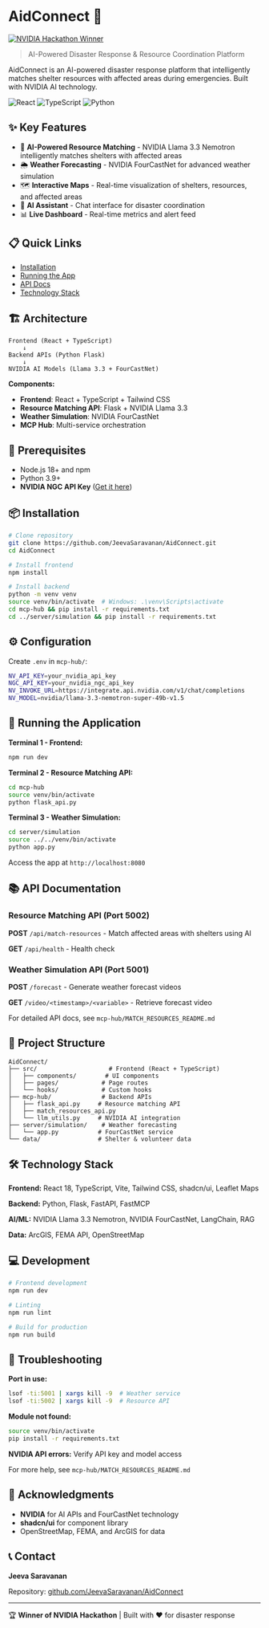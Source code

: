 # AidConnect 🚨

[![NVIDIA Hackathon Winner](https://img.shields.io/badge/🏆_NVIDIA_Hackathon-Winner-76B900?style=for-the-badge)](https://github.com/JeevaSaravanan/AidConnect)

> AI-Powered Disaster Response & Resource Coordination Platform

AidConnect is an AI-powered disaster response platform that intelligently matches shelter resources with affected areas during emergencies. Built with NVIDIA AI technology.

![React](https://img.shields.io/badge/React-18.3-blue)
![TypeScript](https://img.shields.io/badge/TypeScript-5.8-blue)
![Python](https://img.shields.io/badge/Python-3.9+-green)

## ✨ Key Features

- 🤖 **AI-Powered Resource Matching** - NVIDIA Llama 3.3 Nemotron intelligently matches shelters with affected areas
- 🌦️ **Weather Forecasting** - NVIDIA FourCastNet for advanced weather simulation
- 🗺️ **Interactive Maps** - Real-time visualization of shelters, resources, and affected areas
- 💬 **AI Assistant** - Chat interface for disaster coordination
- 📊 **Live Dashboard** - Real-time metrics and alert feed

## 📋 Quick Links

- [Installation](#installation)
- [Running the App](#running-the-application)
- [API Docs](#api-documentation)
- [Technology Stack](#technology-stack)

## 🏗️ Architecture

```
Frontend (React + TypeScript)
    ↓
Backend APIs (Python Flask)
    ↓
NVIDIA AI Models (Llama 3.3 + FourCastNet)
```

**Components:**
- **Frontend**: React + TypeScript + Tailwind CSS
- **Resource Matching API**: Flask + NVIDIA Llama 3.3
- **Weather Simulation**: NVIDIA FourCastNet
- **MCP Hub**: Multi-service orchestration

## 🔧 Prerequisites

- Node.js 18+ and npm
- Python 3.9+
- **NVIDIA NGC API Key** ([Get it here](https://org.ngc.nvidia.com/))

## 📦 Installation

```bash
# Clone repository
git clone https://github.com/JeevaSaravanan/AidConnect.git
cd AidConnect

# Install frontend
npm install

# Install backend
python -m venv venv
source venv/bin/activate  # Windows: .\venv\Scripts\activate
cd mcp-hub && pip install -r requirements.txt
cd ../server/simulation && pip install -r requirements.txt
```

## ⚙️ Configuration

Create `.env` in `mcp-hub/`:

```bash
NV_API_KEY=your_nvidia_api_key
NGC_API_KEY=your_nvidia_ngc_api_key
NV_INVOKE_URL=https://integrate.api.nvidia.com/v1/chat/completions
NV_MODEL=nvidia/llama-3.3-nemotron-super-49b-v1.5
```

## 🚀 Running the Application

**Terminal 1 - Frontend:**
```bash
npm run dev
```

**Terminal 2 - Resource Matching API:**
```bash
cd mcp-hub
source venv/bin/activate
python flask_api.py
```

**Terminal 3 - Weather Simulation:**
```bash
cd server/simulation
source ../../venv/bin/activate
python app.py
```

Access the app at `http://localhost:8080`

## 📚 API Documentation

### Resource Matching API (Port 5002)

**POST** `/api/match-resources` - Match affected areas with shelters using AI

**GET** `/api/health` - Health check

### Weather Simulation API (Port 5001)

**POST** `/forecast` - Generate weather forecast videos

**GET** `/video/<timestamp>/<variable>` - Retrieve forecast video

For detailed API docs, see `mcp-hub/MATCH_RESOURCES_README.md`

## 📁 Project Structure

```
AidConnect/
├── src/                    # Frontend (React + TypeScript)
│   ├── components/        # UI components
│   ├── pages/            # Page routes
│   └── hooks/            # Custom hooks
├── mcp-hub/              # Backend APIs
│   ├── flask_api.py     # Resource matching API
│   ├── match_resources_api.py
│   └── llm_utils.py     # NVIDIA AI integration
├── server/simulation/    # Weather forecasting
│   └── app.py           # FourCastNet service
└── data/                # Shelter & volunteer data
```

## 🛠️ Technology Stack

**Frontend:** React 18, TypeScript, Vite, Tailwind CSS, shadcn/ui, Leaflet Maps

**Backend:** Python, Flask, FastAPI, FastMCP

**AI/ML:** NVIDIA Llama 3.3 Nemotron, NVIDIA FourCastNet, LangChain, RAG

**Data:** ArcGIS, FEMA API, OpenStreetMap

## 💻 Development

```bash
# Frontend development
npm run dev

# Linting
npm run lint

# Build for production
npm run build
```

## 🐛 Troubleshooting

**Port in use:**
```bash
lsof -ti:5001 | xargs kill -9  # Weather service
lsof -ti:5002 | xargs kill -9  # Resource API
```

**Module not found:**
```bash
source venv/bin/activate
pip install -r requirements.txt
```

**NVIDIA API errors:** Verify API key and model access

For more help, see `mcp-hub/MATCH_RESOURCES_README.md`

## 🙏 Acknowledgments

- **NVIDIA** for AI APIs and FourCastNet technology
- **shadcn/ui** for component library
- OpenStreetMap, FEMA, and ArcGIS for data

## 📞 Contact

**Jeeva Saravanan**

Repository: [github.com/JeevaSaravanan/AidConnect](https://github.com/JeevaSaravanan/AidConnect)

---

🏆 **Winner of NVIDIA Hackathon** | Built with ❤️ for disaster response
